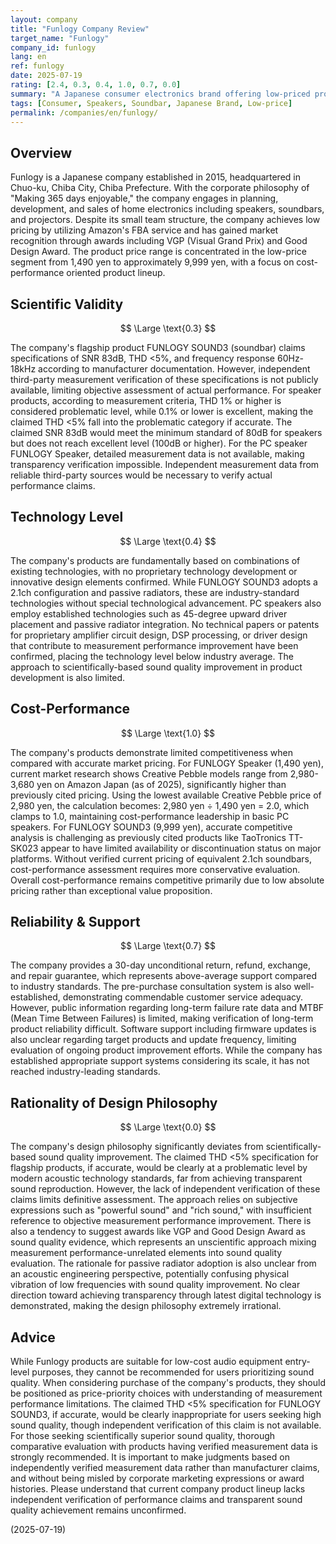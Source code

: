 ```yaml
---
layout: company
title: "Funlogy Company Review"
target_name: "Funlogy"
company_id: funlogy
lang: en
ref: funlogy
date: 2025-07-19
rating: [2.4, 0.3, 0.4, 1.0, 0.7, 0.0]
summary: "A Japanese consumer electronics brand offering low-priced products, but audio measurement performance significantly deviates from transparency levels with design philosophy containing many unscientific elements"
tags: [Consumer, Speakers, Soundbar, Japanese Brand, Low-price]
permalink: /companies/en/funlogy/
---
```


## Overview

Funlogy is a Japanese company established in 2015, headquartered in Chuo-ku, Chiba City, Chiba Prefecture. With the corporate philosophy of "Making 365 days enjoyable," the company engages in planning, development, and sales of home electronics including speakers, soundbars, and projectors. Despite its small team structure, the company achieves low pricing by utilizing Amazon's FBA service and has gained market recognition through awards including VGP (Visual Grand Prix) and Good Design Award. The product price range is concentrated in the low-price segment from 1,490 yen to approximately 9,999 yen, with a focus on cost-performance oriented product lineup.

## Scientific Validity

$$ \Large \text{0.3} $$

The company's flagship product FUNLOGY SOUND3 (soundbar) claims specifications of SNR 83dB, THD <5%, and frequency response 60Hz-18kHz according to manufacturer documentation. However, independent third-party measurement verification of these specifications is not publicly available, limiting objective assessment of actual performance. For speaker products, according to measurement criteria, THD 1% or higher is considered problematic level, while 0.1% or lower is excellent, making the claimed THD <5% fall into the problematic category if accurate. The claimed SNR 83dB would meet the minimum standard of 80dB for speakers but does not reach excellent level (100dB or higher). For the PC speaker FUNLOGY Speaker, detailed measurement data is not available, making transparency verification impossible. Independent measurement data from reliable third-party sources would be necessary to verify actual performance claims.

## Technology Level

$$ \Large \text{0.4} $$

The company's products are fundamentally based on combinations of existing technologies, with no proprietary technology development or innovative design elements confirmed. While FUNLOGY SOUND3 adopts a 2.1ch configuration and passive radiators, these are industry-standard technologies without special technological advancement. PC speakers also employ established technologies such as 45-degree upward driver placement and passive radiator integration. No technical papers or patents for proprietary amplifier circuit design, DSP processing, or driver design that contribute to measurement performance improvement have been confirmed, placing the technology level below industry average. The approach to scientifically-based sound quality improvement in product development is also limited.

## Cost-Performance

$$ \Large \text{1.0} $$

The company's products demonstrate limited competitiveness when compared with accurate market pricing. For FUNLOGY Speaker (1,490 yen), current market research shows Creative Pebble models range from 2,980-3,680 yen on Amazon Japan (as of 2025), significantly higher than previously cited pricing. Using the lowest available Creative Pebble price of 2,980 yen, the calculation becomes: 2,980 yen ÷ 1,490 yen = 2.0, which clamps to 1.0, maintaining cost-performance leadership in basic PC speakers. For FUNLOGY SOUND3 (9,999 yen), accurate competitive analysis is challenging as previously cited products like TaoTronics TT-SK023 appear to have limited availability or discontinuation status on major platforms. Without verified current pricing of equivalent 2.1ch soundbars, cost-performance assessment requires more conservative evaluation. Overall cost-performance remains competitive primarily due to low absolute pricing rather than exceptional value proposition.

## Reliability & Support

$$ \Large \text{0.7} $$

The company provides a 30-day unconditional return, refund, exchange, and repair guarantee, which represents above-average support compared to industry standards. The pre-purchase consultation system is also well-established, demonstrating commendable customer service adequacy. However, public information regarding long-term failure rate data and MTBF (Mean Time Between Failures) is limited, making verification of long-term product reliability difficult. Software support including firmware updates is also unclear regarding target products and update frequency, limiting evaluation of ongoing product improvement efforts. While the company has established appropriate support systems considering its scale, it has not reached industry-leading standards.

## Rationality of Design Philosophy

$$ \Large \text{0.0} $$

The company's design philosophy significantly deviates from scientifically-based sound quality improvement. The claimed THD <5% specification for flagship products, if accurate, would be clearly at a problematic level by modern acoustic technology standards, far from achieving transparent sound reproduction. However, the lack of independent verification of these claims limits definitive assessment. The approach relies on subjective expressions such as "powerful sound" and "rich sound," with insufficient reference to objective measurement performance improvement. There is also a tendency to suggest awards like VGP and Good Design Award as sound quality evidence, which represents an unscientific approach mixing measurement performance-unrelated elements into sound quality evaluation. The rationale for passive radiator adoption is also unclear from an acoustic engineering perspective, potentially confusing physical vibration of low frequencies with sound quality improvement. No clear direction toward achieving transparency through latest digital technology is demonstrated, making the design philosophy extremely irrational.

## Advice

While Funlogy products are suitable for low-cost audio equipment entry-level purposes, they cannot be recommended for users prioritizing sound quality. When considering purchase of the company's products, they should be positioned as price-priority choices with understanding of measurement performance limitations. The claimed THD <5% specification for FUNLOGY SOUND3, if accurate, would be clearly inappropriate for users seeking high sound quality, though independent verification of this claim is not available. For those seeking scientifically superior sound quality, thorough comparative evaluation with products having verified measurement data is strongly recommended. It is important to make judgments based on independently verified measurement data rather than manufacturer claims, and without being misled by corporate marketing expressions or award histories. Please understand that current company product lineup lacks independent verification of performance claims and transparent sound quality achievement remains unconfirmed.

(2025-07-19)